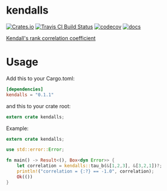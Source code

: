 # kendalls

[![Crates.io](https://img.shields.io/crates/d/kendalls.svg)](https://crates.io/crates/kendalls)
[![Travis CI Build Status](https://travis-ci.org/zolkko/kendalls.svg?branch=master)](https://travis-ci.org/zolkko/kendalls)
[![codecov](https://codecov.io/gh/zolkko/kendalls/branch/master/graph/badge.svg)](https://codecov.io/gh/zolkko/kendalls)
[![docs](https://img.shields.io/badge/docs-online-5023dd.svg)](https://docs.rs/kendalls/)

[Kendall's rank correlation coefficient](https://en.wikipedia.org/wiki/Kendall_rank_correlation_coefficient)

# Usage

Add this to your Cargo.toml:
```toml
[dependencies]
kendalls = "0.1.1"
```

and this to your crate root:
```rust
extern crate kendalls;
```

Example:
```rust
extern crate kendalls;

use std::error::Error;

fn main() -> Result<(), Box<dyn Error>> {
    let correlation = kendalls::tau_b(&[1,2,3], &[3,2,1])?;
    println!("correlation = {:?} == -1.0", correlation);
    Ok(())
}
```
